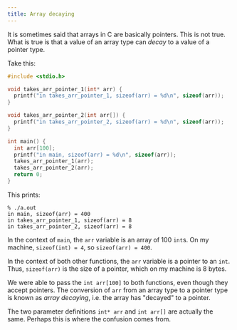 ```yaml
---
title: Array decaying
---
```


It is sometimes said that arrays in C are basically pointers. This is not true. What is true is that a value of an array type can _decay_ to a value of a pointer type.

Take this:

```c
#include <stdio.h>

void takes_arr_pointer_1(int* arr) {
  printf("in takes_arr_pointer_1, sizeof(arr) = %d\n", sizeof(arr));
}

void takes_arr_pointer_2(int arr[]) {
  printf("in takes_arr_pointer_2, sizeof(arr) = %d\n", sizeof(arr));
}

int main() {
  int arr[100];
  printf("in main, sizeof(arr) = %d\n", sizeof(arr));
  takes_arr_pointer_1(arr);
  takes_arr_pointer_2(arr);
  return 0;
}
```

This prints:

```
% ./a.out
in main, sizeof(arr) = 400
in takes_arr_pointer_1, sizeof(arr) = 8
in takes_arr_pointer_2, sizeof(arr) = 8
```

In the context of `main`, the `arr` variable is an array of 100 `int`s. On my machine, `sizeof(int) = 4`, so `sizeof(arr) = 400`.

In the context of both other functions, the `arr` variable is a pointer to an `int`. Thus, `sizeof(arr)` is the size of a pointer, which on my machine is 8 bytes.

We were able to pass the `int arr[100]` to both functions, even though they accept pointers. The conversion of `arr` from an array type to a pointer type is known as _array decaying_, i.e. the array has "decayed" to a pointer.

The two parameter definitions `int* arr` and `int arr[]` are actually the same. Perhaps this is where the confusion comes from.
